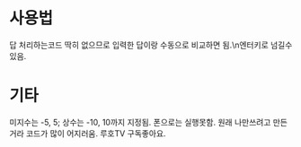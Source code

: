 # 사용법
답 처리하는코드 딱히 없으므로 입력한 답이랑 수동으로 비교하면 됨.\n엔터키로 넘길수 있음.
# 기타
미지수는 -5, 5; 상수는 -10, 10까지 지정됨. 폰으로는 실행못함. 원래 나만쓰려고 만든거라 코드가 많이 어지러움. 루호TV 구독좋아요.

